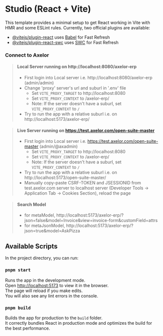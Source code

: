 # Studio (React + Vite)

This template provides a minimal setup to get React working in Vite with HMR and some ESLint rules. Currently, two official plugins are available:

- [@vitejs/plugin-react](https://github.com/vitejs/vite-plugin-react/blob/main/packages/plugin-react/README.md) uses [Babel](https://babeljs.io/) for Fast Refresh
- [@vitejs/plugin-react-swc](https://github.com/vitejs/vite-plugin-react-swc) uses [SWC](https://swc.rs/) for Fast Refresh

### Connect to Axelor

> #### Local Server running on http://localhost:8080/axelor-erp
>
> - First login into Local server i.e. http://localhost:8080/axelor-erp (admin/admin)
> - Change 'proxy' server's url and suburl in '.env' file
>   - Set `VITE_PROXY_TARGET` to http://localhost:8080
>   - Set `VITE_PROXY_CONTEXT` to /axelor-erp/
>   - Note: If the server doesn't have a suburl, set `VITE_PROXY_CONTEXT` to `/`
> - Try to run the app with a relative suburl i.e. on http://localhost:5173/axelor-erp/

> #### Live Server running on https://test.axelor.com/open-suite-master
>
> - First login into Local server i.e. https://test.axelor.com/open-suite-master (admin/@axadmin)
>   - Set `VITE_PROXY_TARGET` to http://localhost:8080
>   - Set `VITE_PROXY_CONTEXT` to /axelor-erp/
>   - Note: If the server doesn't have a suburl, set `VITE_PROXY_CONTEXT` to `/`
> - Try to run the app with a relative suburl i.e. on http://localhost:5173/open-suite-master/
> - Manually copy-paste CSRF-TOKEN and JSESSIONID from test.axelor.com server to localhost server (Developer Tools -> Application Tab -> Cookies Section), reload the page

> #### Search Model
>
> - for metaModel, http://localhost:5173/axelor-erp/?json=false&model=Invoice&view=invoice-form&customField=attrs
> - for metaJsonModel, http://localhost:5173/axelor-erp/?json=true&model=AskPizza

## Available Scripts

In the project directory, you can run:

### `pnpm start`

Runs the app in the development mode.\
Open [http://localhost:5173](http://localhost:5173) to view it in the browser.\
The page will reload if you make edits.\
You will also see any lint errors in the console.

### `pnpm build`

Builds the app for production to the `build` folder.\
It correctly bundles React in production mode and optimizes the build for the best performance.
